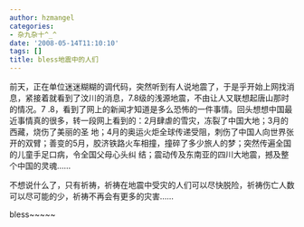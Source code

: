 ```yaml
---
author: hzmangel
categories:
- 杂九杂十^_^
date: '2008-05-14T11:10:10'
tags: []
title: bless地震中的人们
---
```

前天，正在单位迷迷糊糊的调代码，突然听到有人说地震了，于是乎开始上网找消息，紧接着就看到了汶川的消息，7.8级的浅源地震，不由让人又联想起唐山那时的情况。7
.8，看到了网上的新闻才知道是多么恐怖的一件事情。回头想想中国最近事情真的很多，转一段网上看到的：2月肆虐的雪灾，冻裂了中国大地；3月的西藏，烧伤了美丽的圣
地；4月的奥运火炬全球传递受阻，刺伤了中国人向世界张开的双臂；善变的5月，胶济铁路火车相撞，撞碎了多少旅人的梦；突然传遍全国的儿童手足口病，令全国父母心头纠
结；震动传及东南亚的四川大地震，撼及整个中国的灵魂……

不想说什么了，只有祈祷，祈祷在地震中受灾的人们可以尽快脱险，祈祷伤亡人数可以尽可能的少，祈祷不再会有更多的灾害……

bless~~~~~